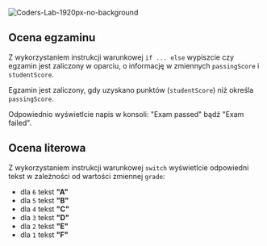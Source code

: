 ![Coders-Lab-1920px-no-background](https://user-images.githubusercontent.com/30623667/104709387-2b7ac180-571f-11eb-9b94-517aa6d501c9.png)



## Ocena egzaminu

Z wykorzystaniem instrukcji warunkowej `if ... else` wypiszcie czy egzamin jest zaliczony w oparciu, o informację w zmiennych `passingScore` i `studentScore`.

Egzamin jest zaliczony, gdy uzyskano punktów (`studentScore`) niż określa `passingScore`.

Odpowiednio wyświetlcie napis w konsoli: "Exam passed" bądź "Exam failed".



## Ocena literowa

Z wykorzystaniem instrukcji warunkowej `switch` wyświetlcie odpowiedni tekst w zależności od wartości zmiennej `grade`:

- dla `6` tekst **"A"**
- dla `5` tekst **"B"**
- dla `4` tekst **"C"**
- dla `3` tekst **"D"**
- dla `2` tekst **"E"**
- dla `1` tekst **"F"**

